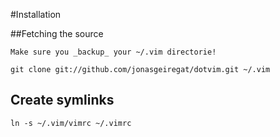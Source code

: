 #Installation

##Fetching the source

    Make sure you _backup_ your ~/.vim directorie!

    git clone git://github.com/jonasgeiregat/dotvim.git ~/.vim


## Create symlinks

    ln -s ~/.vim/vimrc ~/.vimrc


    

